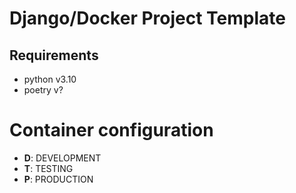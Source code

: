 # Django/Docker Project Template

## Requirements

- python v3.10
- poetry v?

# Container configuration

- **D**: DEVELOPMENT
- **T**: TESTING
- **P**: PRODUCTION
